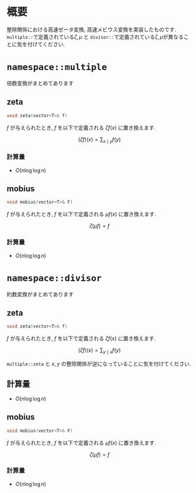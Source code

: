 # 概要

整除関係における高速ゼータ変換, 高速メビウス変換を実装したものです.
\
`multiple::`で定義されている$\zeta,\mu$ と `divisor::`で定義されている$\zeta,\mu$が異なることに気を付けてください.


# `namespace::multiple`
倍数変換がまとめてあります

## zeta

```cpp
void zeta(vector<T>& f)
```

$f$ が与えられたとき, $f$ を以下で定義される $\zeta f(x)$ に置き換えます. 

$$(\zeta f)(x)=\sum_{x \mid y}{f(y)}$$

### 計算量

- $O(n\log\log n)$

## mobius

```cpp
void mobius(vector<T>& F)
```

$f$ が与えられたとき, $f$ を以下で定義される $\mu f(x)$ に置き換えます. 

$$\zeta (\mu f)=f$$
### 計算量

- $O(n\log\log n)$


# `namespace::divisor`
約数変換がまとめてあります

## zeta

```cpp
void zeta(vector<T>& f)
```

$f$ が与えられたとき, $f$ を以下で定義される $\zeta f(x)$ に置き換えます. 

$$(\zeta f)(x)=\sum_{y \mid x}{f(y)}$$

```multiple::zeta``` と $x,y$ の整除関係が逆になっていることに気を付けてください.

## 計算量

- $O(n\log\log n)$

## mobius

```cpp
void mobius(vector<T>& F)
```

$f$ が与えられたとき, $f$ を以下で定義される $\mu f(x)$ に置き換えます. 

$$\zeta (\mu f)=f$$

### 計算量

- $O(n\log\log n)$